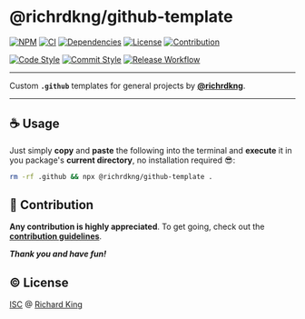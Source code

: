 # @richrdkng/github-template

[![NPM][badge-npm]][url-npm]
[![CI][badge-ci]][url-ci]
[![Dependencies][badge-deps]][url-deps]
[![License][badge-license-isc]][url-license-doc]
[![Contribution][badge-contrib]][url-contrib-doc]

[![Code Style][badge-code]][url-code]
[![Commit Style][badge-commit]][url-commit]
[![Release Workflow][badge-release]][url-release]

---

Custom **`.github`** templates for general projects by [**@richrdkng**](https://github.com/richrdkng).

---

## :coffee: Usage

Just simply **copy** and **paste** the following into the terminal and **execute** it in you package's **current directory**, no installation required :sunglasses::

```bash
rm -rf .github && npx @richrdkng/github-template .
```

## :beers: Contribution

**Any contribution is highly appreciated**. To get going, check out the [**contribution guidelines**][url-contrib-doc].

***Thank you and have fun!***

## :copyright: License

[ISC][url-license-doc] @ [Richard King](https://www.richrdkng.com)

  <!--- References ============================================================================ -->

  <!--- Badges -->
  [badge-npm]:         https://img.shields.io/npm/v/@richrdkng/github-template?color=brightgreen&label=NPM&style=flat-square&logo=npm
  [badge-ci]:          https://img.shields.io/travis/richrdkng/github-template/master?label=Travis%20CI&style=flat-square&logo=travis
  [badge-deps]:        https://img.shields.io/badge/Dependabot-enabled-brightgreen?&style=flat-square&logo=dependabot
  [badge-code]:        https://img.shields.io/badge/Style-StandardJS-f1d300.svg?style=flat-square&logo=javascript
  [badge-commit]:      https://img.shields.io/badge/Commit-Commitizen-fe7d37.svg?style=flat-square&logo=git
  [badge-release]:     https://img.shields.io/badge/Release-semantic--release-e10079.svg?style=flat-square&logo=plex
  [badge-license-isc]: https://img.shields.io/badge/License-ISC-brightgreen.svg?style=flat-square&logo=github
  [badge-contrib]:     https://img.shields.io/badge/PRs-welcome-brightgreen.svg?style=flat-square&logo=github
  
  <!--- URLs -->
  [url-npm]:         https://www.npmjs.com/package/@richrdkng/github-template
  [url-ci]:          https://travis-ci.org/richrdkng/github-template
  [url-deps]:        https://libraries.io/github/richrdkng/github-template
  [url-code]:        https://standardjs.com
  [url-commit]:      https://commitizen.github.io/cz-cli
  [url-release]:     https://semantic-release.gitbook.io/semantic-release
  [url-license-doc]: https://github.com/richrdkng/github-template/blob/master/LICENSE.md
  [url-contrib-doc]: https://github.com/richrdkng/github-template/blob/master/.github/CONTRIBUTING.md
